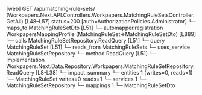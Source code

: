 [web] GET /api/matching-rule-sets/  (Workpapers.Next.API.Controllers.Workpapers.MatchingRuleSetsController.GetAll)  [L48–L57] status=200 [auth=AuthorizationPolicies.Administrator]
  └─ maps_to MatchingRuleSetDto [L51]
    └─ automapper.registration WorkpapersMappingProfile (MatchingRuleSet->MatchingRuleSetDto) [L889]
  └─ calls MatchingRuleSetRepository.ReadQuery [L51]
  └─ query MatchingRuleSet [L51]
    └─ reads_from MatchingRuleSets
  └─ uses_service MatchingRuleSetRepository
    └─ method ReadQuery [L51]
      └─ implementation Workpapers.Next.Data.Repository.Workpapers.MatchingRuleSetRepository.ReadQuery [L8-L38]
  └─ impact_summary
    └─ entities 1 (writes=0, reads=1)
      └─ MatchingRuleSet writes=0 reads=1
    └─ services 1
      └─ MatchingRuleSetRepository
    └─ mappings 1
      └─ MatchingRuleSetDto

